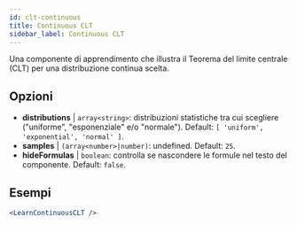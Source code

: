 ```yaml
---
id: clt-continuous
title: Continuous CLT
sidebar_label: Continuous CLT
---
```


Una componente di apprendimento che illustra il Teorema del limite centrale (CLT) per una distribuzione continua scelta.

## Opzioni

* __distributions__ | `array<string>`: distribuzioni statistiche tra cui scegliere ("uniforme", "esponenziale" e/o "normale"). Default: `[
  'uniform',
  'exponential',
  'normal'
]`.
* __samples__ | `(array<number>|number)`: undefined. Default: `25`.
* __hideFormulas__ | `boolean`: controlla se nascondere le formule nel testo del componente. Default: `false`.


## Esempi

```jsx live
<LearnContinuousCLT />
```

